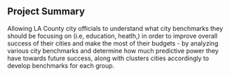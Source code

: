 ## Project Summary
Allowing LA County city officials to understand what city benchmarks they should be focusing on (i.e, education, heatlh,) in order to improve overall success of their cities and make the most of their budgets - by analyzing various city benchmarks and determine how much predictive power they have towards future success, along with clusters cities accordingly to develop benchmarks for each group.
